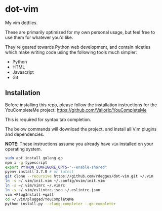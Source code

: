 # dot-vim

My vim dotfiles.

These are primarily optimized for my own personal usage, but feel free to use
them for whatever you'd like.

They're geared towards Python web development, and contain niceties which make
writing code using the following tools much simpler:

- Python
- HTML
- Javascript
- Git


## Installation

Before installing this repo, please follow the installation instructions for the
YouCompleteMe project: https://github.com/Valloric/YouCompleteMe

This is required for syntax tab completion.

The below commands will download the project, and install all Vim plugins and
dependencies.

**NOTE**: These instructions assume you already have `vim` installed on your operating
system.

``` bash
sudo apt install golang-go
npm i -g typescript
export PYTHON_CONFIGURE_OPTS="--enable-shared"
pyenv install 3.7.0 # or latest
git clone --recursive https://github.com/rdegges/dot-vim.git ~/.vim
ln -s ~/.vim/init.vim ~/.config/nvim/init.vim
ln -s ~/.vim/vimrc ~/.vimrc
ln -s ~/.vim/eslintrc.json ~/.eslintrc.json
vim +PlugInstall +qall
cd ~/.vim/plugged/YouCompleteMe
python install.py --clang-completer --go-completer
```
